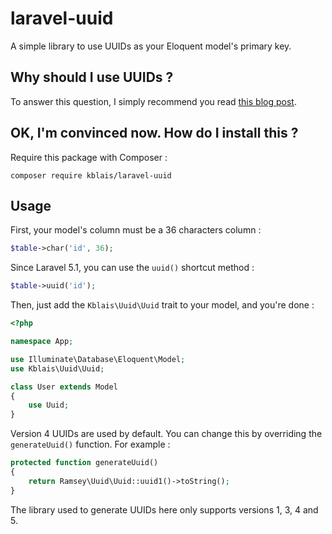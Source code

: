 # laravel-uuid

A simple library to use UUIDs as your Eloquent model's primary key.

## Why should I use UUIDs ?

To answer this question, I simply recommend you read [this blog post](https://www.clever-cloud.com/blog/engineering/2015/05/20/why-auto-increment-is-a-terrible-idea/).

## OK, I'm convinced now. How do I install this ?

Require this package with Composer :

```
composer require kblais/laravel-uuid
```

## Usage

First, your model's column must be a 36 characters column :

```php
$table->char('id', 36);
```

Since Laravel 5.1, you can use the `uuid()` shortcut method :

```php
$table->uuid('id');
```

Then, just add the `Kblais\Uuid\Uuid` trait to your model, and you're done :

```php
<?php

namespace App;

use Illuminate\Database\Eloquent\Model;
use Kblais\Uuid\Uuid;

class User extends Model
{
    use Uuid;
}
```

Version 4 UUIDs are used by default. You can change this by overriding the `generateUuid()` function. For example :

```php
protected function generateUuid()
{
    return Ramsey\Uuid\Uuid::uuid1()->toString();
}
```

The library used to generate UUIDs here only supports versions 1, 3, 4 and 5.
